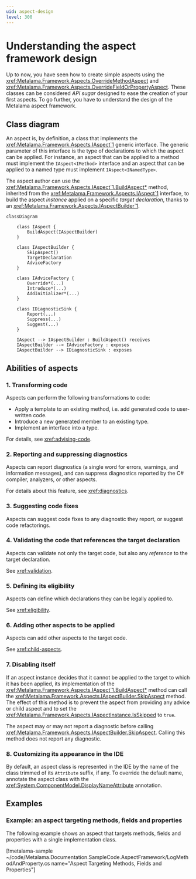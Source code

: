 ```yaml
---
uid: aspect-design
level: 300
---
```


# Understanding the aspect framework design


Up to now, you have seen how to create simple aspects using the <xref:Metalama.Framework.Aspects.OverrideMethodAspect> and <xref:Metalama.Framework.Aspects.OverrideFieldOrPropertyAspect>. These classes can be considered _API sugar_ designed to ease the creation of your first aspects. To go further, you have to understand the design of the Metalama aspect framework.

## Class diagram

An aspect is, by definition, a class that implements the <xref:Metalama.Framework.Aspects.IAspect`1> generic interface. The generic parameter of this interface is the type of declarations to which the aspect can be applied. For instance, an aspect that can be applied to a method must implement the `IAspect<IMethod>` interface and an aspect that can be applied to a named type must implement `IAspect<INamedType>`.

The aspect author can use the <xref:Metalama.Framework.Aspects.IAspect`1.BuildAspect*> method, inherited from the <xref:Metalama.Framework.Aspects.IAspect`1> interface, to build the aspect _instance_ applied on a specific _target declaration_, thanks to an <xref:Metalama.Framework.Aspects.IAspectBuilder`1>.

```mermaid
classDiagram

    class IAspect {
        BuildAspect(IAspectBuilder)
    }

    class IAspectBuilder {
        SkipAspect()
        TargetDeclaration
        AdviceFactory
    }

    class IAdviceFactory {
        Override*(...)
        Introduce*(...)
        AddInitializer*(...)
    }

    class IDiagnosticSink {
        Report(...)
        Suppress(...)
        Suggest(...)
    }

    IAspect --> IAspectBuilder : BuildAspect() receives
    IAspectBuilder --> IAdviceFactory : exposes
    IAspectBuilder --> IDiagnosticSink : exposes

```

## Abilities of aspects

### 1. Transforming code

Aspects can perform the following transformations to code:

* Apply a template to an existing method, i.e. add generated code to user-written code.
* Introduce a new generated member to an existing type.
* Implement an interface into a type.

For details, see <xref:advising-code>.

### 2. Reporting and suppressing diagnostics

Aspects can report diagnostics (a single word for errors, warnings, and information messages), and can suppress diagnostics reported by the C# compiler, analyzers, or other aspects.

For details about this feature, see <xref:diagnostics>.

### 3. Suggesting code fixes

Aspects can suggest code fixes to any diagnostic they report, or suggest code refactorings.

### 4. Validating the code that references the target declaration

Aspects can validate not only the target code, but also any _reference_ to the target declaration.

See <xref:validation>.

### 5. Defining its eligibility

Aspects can define which declarations they can be legally applied to.

See <xref:eligibility>.

### 6. Adding other aspects to be applied

Aspects can add other aspects to the target code.

See <xref:child-aspects>.

### 7. Disabling itself

If an aspect instance decides that it cannot be applied to the target to which it has been applied, its implementation of the <xref:Metalama.Framework.Aspects.IAspect`1.BuildAspect*> method can call the <xref:Metalama.Framework.Aspects.IAspectBuilder.SkipAspect> method. The effect of this method is to prevent the aspect from providing any advice or child aspect and to set the <xref:Metalama.Framework.Aspects.IAspectInstance.IsSkipped> to `true`.

The aspect may or may not report a diagnostic before calling <xref:Metalama.Framework.Aspects.IAspectBuilder.SkipAspect>. Calling this method does not report any diagnostic.

### 8. Customizing its appearance in the IDE

By default, an aspect class is represented in the IDE by the name of the class trimmed of its `Attribute` suffix, if any. To override the default name, annotate the aspect class with the <xref:System.ComponentModel.DisplayNameAttribute> annotation.

## Examples

### Example: an aspect targeting methods, fields and properties

The following example shows an aspect that targets methods, fields and properties with a single implementation class.

[!metalama-sample ~/code/Metalama.Documentation.SampleCode.AspectFramework/LogMethodAndProperty.cs name="Aspect Targeting Methods, Fields and Properties"]

